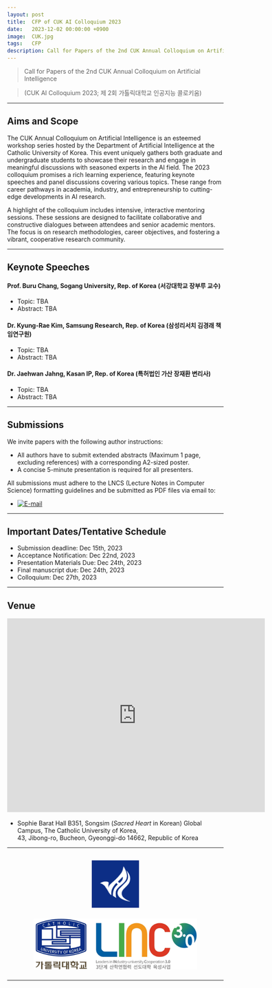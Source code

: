 ```yaml
---
layout: post
title:  CFP of CUK AI Colloquium 2023
date:   2023-12-02 00:00:00 +0900
image:  CUK.jpg
tags:   CFP
description: Call for Papers of the 2nd CUK Annual Colloquium on Artificial Intelligence - A workshop series that brings together graduate and undergraduate students from the Department of Artificial Intelligence at the Catholic University of Korea to present and discuss their research with experienced scholars in the field.
---
```


> Call for Papers of the 2nd CUK Annual Colloquium on Artificial Intelligence

> (CUK AI Colloquium 2023; 제 2회 가톨릭대학교 인공지능 콜로키움)

***

Aims and Scope
------------

The CUK Annual Colloquium on Artificial Intelligence is an esteemed workshop series hosted by the Department of Artificial Intelligence at the Catholic University of Korea. This event uniquely gathers both graduate and undergraduate students to showcase their research and engage in meaningful discussions with seasoned experts in the AI field. The 2023 colloquium promises a rich learning experience, featuring keynote speeches and panel discussions covering various topics. These range from career pathways in academia, industry, and entrepreneurship to cutting-edge developments in AI research.

A highlight of the colloquium includes intensive, interactive mentoring sessions. These sessions are designed to facilitate collaborative and constructive dialogues between attendees and senior academic mentors. The focus is on research methodologies, career objectives, and fostering a vibrant, cooperative research community.

***

Keynote Speeches
------------

#### Prof. Buru Chang, Sogang University, Rep. of Korea (서강대학교 장부루 교수)
* Topic: TBA
* Abstract: TBA

#### Dr. Kyung-Rae Kim, Samsung Research, Rep. of Korea (삼성리서치 김경래 책임연구원)
* Topic: TBA
* Abstract: TBA

#### Dr. Jaehwan Jahng, Kasan IP, Rep. of Korea (특허법인 가산 장재환 변리사)
* Topic: TBA
* Abstract: TBA

***

Submissions
------------

We invite papers with the following author instructions: 
*	All authors have to submit extended abstracts (Maximum 1 page, excluding references) with a corresponding A2-sized poster.
*	A concise 5-minute presentation is required for all presenters.

All submissions must adhere to the LNCS (Lecture Notes in Computer Science) formatting guidelines and be submitted as PDF files via email to:   
*	[![E-mail](https://img.shields.io/badge/Organizer-ojlee@catholic.ac.kr-0C2E86?style=flat-square&logo=Gmail&logoColor=FFFFFF)](mailto:ojlee@catholic.ac.kr)

***

Important Dates/Tentative Schedule
------------

*	Submission deadline: Dec 15th, 2023 
*	Acceptance Notification: Dec 22nd, 2023
*	Presentation Materials Due: Dec 24th, 2023
*	Final manuscript due: Dec 24th, 2023
*	Colloquium: Dec 27th, 2023

***

Venue
------------

<div class="gmap">
  <p align="center"><iframe src="https://www.google.com/maps/embed?pb=!1m18!1m12!1m3!1d791.4723252778355!2d126.80200158589973!3d37.48693857838225!2m3!1f0!2f0!3f0!3m2!1i1024!2i768!4f13.1!3m3!1m2!1s0x357b62c22341bd79%3A0x13730f14a1fc72e!2z6rCA7Yao66at64yA7ZWZ6rWQIOyEseyLrOq1kOyglQ!5e0!3m2!1sko!2skr!4v1651584191104!5m2!1sko!2skr" width="600" height="450" style="border:0;" allowfullscreen="" loading="lazy" referrerpolicy="no-referrer-when-downgrade"></iframe></p>
</div>

* Sophie Barat Hall B351, Songsim (*Sacred Heart* in Korean) Global Campus, The Catholic University of Korea, <br>43, Jibong-ro, Bucheon, Gyeonggi-do 14662, Republic of Korea

***

<p align="center"><a href="https://cukai.catholic.ac.kr/cukai/index.html"><img align="center" src="/images/AI_Logo.png" style="width : 110px; margin : 15px"></a><a href="https://linc.catholic.ac.kr/lincplus/index.html"><img align="center" src="/images/CUKLINK_Logo.jpg" style="width : 380px; margin : 10px; max-width: 90%"></a></p>

***



